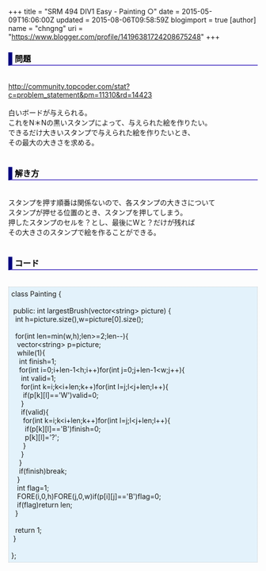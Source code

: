 +++
title = "SRM 494 DIV1 Easy - Painting ○"
date = 2015-05-09T16:06:00Z
updated = 2015-08-06T09:58:59Z
blogimport = true 
[author]
	name = "chngng"
	uri = "https://www.blogger.com/profile/14196381724208675248"
+++

<div dir="ltr" style="text-align: left;" trbidi="on"><h3 style="border-bottom: 2px solid slateblue; border-left: 8px solid navy; color: black; padding: 0px 0px 1px 5px;">問題 </h3><br /><a href="http://community.topcoder.com/stat?c=problem_statement&amp;pm=11310&amp;rd=14423" target="_blank">http://community.topcoder.com/stat?c=problem_statement&amp;pm=11310&amp;rd=14423</a><br /><br />白いボードが与えられる。<br />これをN＊Nの黒いスタンプによって、与えられた絵を作りたい。<br />できるだけ大きいスタンプで与えられた絵を作りたいとき、<br />その最大の大きさを求める。<br /><br /><h3 style="border-bottom: 2px solid slateblue; border-left: 8px solid navy; color: black; padding: 0px 0px 1px 5px;">解き方 </h3><br />スタンプを押す順番は関係ないので、各スタンプの大きさについて<br />スタンプが押せる位置のとき、スタンプを押してしまう。<br />押したスタンプのセルを？とし、最後にWと？だけが残れば<br />その大きさのスタンプで絵を作ることができる。<br /><br /><h3 style="border-bottom: 2px solid slateblue; border-left: 8px solid navy; color: black; padding: 0px 0px 1px 5px;">コード </h3><br /><div style="background-color: #e3f2fb; border: 1px dotted #CCCCCC; padding: 5px;">class Painting {<br /><br /><span class="Apple-tab-span" style="white-space: pre;"> </span>public: int largestBrush(vector&lt;string&gt; picture) {<br /><span class="Apple-tab-span" style="white-space: pre;">  </span>int h=picture.size(),w=picture[0].size();<br /><br /><span class="Apple-tab-span" style="white-space: pre;">  </span>for(int len=min(w,h);len&gt;=2;len--){<br /><span class="Apple-tab-span" style="white-space: pre;">   </span>vector&lt;string&gt; p=picture;<br /><span class="Apple-tab-span" style="white-space: pre;">   </span>while(1){<br /><span class="Apple-tab-span" style="white-space: pre;">    </span>int finish=1;<br /><span class="Apple-tab-span" style="white-space: pre;">    </span>for(int i=0;i+len-1&lt;h;i++)for(int j=0;j+len-1&lt;w;j++){<br /><span class="Apple-tab-span" style="white-space: pre;">     </span>int valid=1;<br /><span class="Apple-tab-span" style="white-space: pre;">     </span>for(int k=i;k&lt;i+len;k++)for(int l=j;l&lt;j+len;l++){<br /><span class="Apple-tab-span" style="white-space: pre;">      </span>if(p[k][l]=='W')valid=0;<br /><span class="Apple-tab-span" style="white-space: pre;">     </span>}<br /><span class="Apple-tab-span" style="white-space: pre;">     </span>if(valid){<br /><span class="Apple-tab-span" style="white-space: pre;">      </span>for(int k=i;k&lt;i+len;k++)for(int l=j;l&lt;j+len;l++){<br /><span class="Apple-tab-span" style="white-space: pre;">       </span>if(p[k][l]=='B')finish=0;<br /><span class="Apple-tab-span" style="white-space: pre;">       </span>p[k][l]='?';<br /><span class="Apple-tab-span" style="white-space: pre;">      </span>}<br /><span class="Apple-tab-span" style="white-space: pre;">     </span>}<br /><span class="Apple-tab-span" style="white-space: pre;">    </span>}<br /><span class="Apple-tab-span" style="white-space: pre;">    </span>if(finish)break;<br /><span class="Apple-tab-span" style="white-space: pre;">   </span>}<br /><span class="Apple-tab-span" style="white-space: pre;">   </span>int flag=1;<br /><span class="Apple-tab-span" style="white-space: pre;">   </span>FORE(i,0,h)FORE(j,0,w)if(p[i][j]=='B')flag=0;<br /><span class="Apple-tab-span" style="white-space: pre;">   </span>if(flag)return len;<br /><span class="Apple-tab-span" style="white-space: pre;">  </span>}<br /><br /><span class="Apple-tab-span" style="white-space: pre;">  </span>return 1;<br /><span class="Apple-tab-span" style="white-space: pre;"> </span>}<br /><br />};</div></div>
